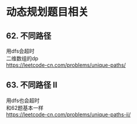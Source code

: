 # 动态规划题目相关

## 62. 不同路径

用dfs会超时  
二维数组的dp  
https://leetcode-cn.com/problems/unique-paths/

## 63. 不同路径 II

用dfs也会超时  
和62题基本一样  
https://leetcode-cn.com/problems/unique-paths-ii/